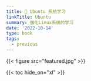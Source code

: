 ```yaml
---
title: 🤖 Ubuntu 系统学习
linkTitle: Ubuntu
summary: 强化Linux系统的学习
date: '2022-10-14'
type: book
tags:
  - previous
---
```



{{< figure src="featured.jpg" >}}

{{< toc hide_on="xl" >}}